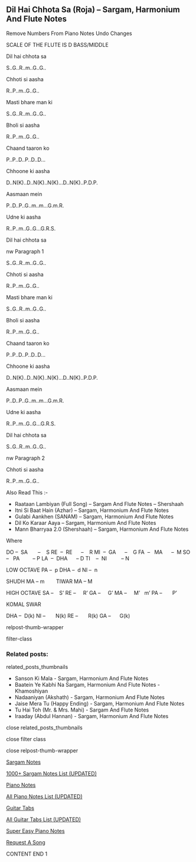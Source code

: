 
## Dil Hai Chhota Sa (Roja) – Sargam, Harmonium And Flute Notes

Remove Numbers From Piano Notes
Undo Changes

SCALE OF THE FLUTE IS D BASS/MIDDLE

Dil hai chhota sa

S..G..R..m..G..G..

Chhoti si aasha

R..P..m..G..G..

Masti bhare man ki

S..G..R..m..G..G..

Bholi si aasha

R..P..m..G..G..

Chaand taaron ko

P..P..D..P..D..D…

Chhoone ki aasha

D..N(K)..D..N(K)..N(K)…D..N(K)..P.D.P.

Aasmaan mein

P..D..P..G..m..m…G.m.R.

Udne ki aasha

R..P..m..G..G…G.R.S.

Dil hai chhota sa

nw Paragraph 1

S..G..R..m..G..G..

Chhoti si aasha

R..P..m..G..G..

Masti bhare man ki

S..G..R..m..G..G..

Bholi si aasha

R..P..m..G..G..

Chaand taaron ko

P..P..D..P..D..D…

Chhoone ki aasha

D..N(K)..D..N(K)..N(K)…D..N(K)..P.D.P.

Aasmaan mein

P..D..P..G..m..m…G.m.R.

Udne ki aasha

R..P..m..G..G…G.R.S.

Dil hai chhota sa

S..G..R..m..G..G..

nw Paragraph 2

Chhoti si aasha

R..P..m..G..G..

Also Read This :-

* Raataan Lambiyan (Full Song) – Sargam And Flute Notes – Shershaah
* Itni Si Baat Hain (Azhar) – Sargam, Harmonium And Flute Notes
* Gulabi Aankhen (SANAM) – Sargam, Harmonium And Flute Notes
* Dil Ko Karaar Aaya – Sargam, Harmonium And Flute Notes
* Mann Bharryaa 2.0 (Shershaah) – Sargam, Harmonium And Flute Notes

Where

DO –  SA       –    S
RE  –  RE      –    R
MI  –  GA      –    G
FA  –   MA      –  M
SO  –   PA         – P
LA  –  DHA      – D
TI    –  NI          – N

LOW OCTAVE
PA –  p
DHA –  d
NI –  n

SHUDH MA – m        TIWAR MA – M

HIGH OCTAVE
SA –    S’
RE –     R’
GA –     G’
MA –     M’   m’
PA –       P’

KOMAL SWAR

DHA –  D(k)
NI –       N(k)
RE –       R(k)
GA –      G(k)

relpost-thumb-wrapper

filter-class

### Related posts:

related_posts_thumbnails

* Sanson Ki Mala - Sargam, Harmonium And Flute Notes
* Baatein Ye Kabhi Na Sargam, Harmonium And Flute Notes - Khamoshiyan
* Nadaaniyan (Akshath) - Sargam, Harmonium And Flute Notes
* Jaise Mera Tu (Happy Ending) - Sargam, Harmonium And Flute Notes
* Tu Hai Toh (Mr. & Mrs. Mahi) - Sargam And Flute Notes
* Iraaday (Abdul Hannan) - Sargam, Harmonium And Flute Notes

close related_posts_thumbnails

close filter class

close relpost-thumb-wrapper

[Sargam Notes](https://www.notationsworld.com/sargam-notes.html)

[1000+ Sargam Notes List (UPDATED)](https://www.notationsworld.com/all-songs-list-sargam-notes.html)

[Piano Notes](https://www.notationsworld.com/piano-notes.html)

[All Piano Notes List (UPDATED)](https://www.notationsworld.com/all-songs-list-piano-notes.html)

[Guitar Tabs](https://www.notationsworld.com/guitar-tabs.html)

[All Guitar Tabs List (UPDATED)](https://www.notationsworld.com/all-songs-list-guitar-tabs.html)

[Super Easy Piano Notes](https://studywall.in/)

[Request A Song](https://www.notationsworld.com/request-a-song.html)

CONTENT END 1

